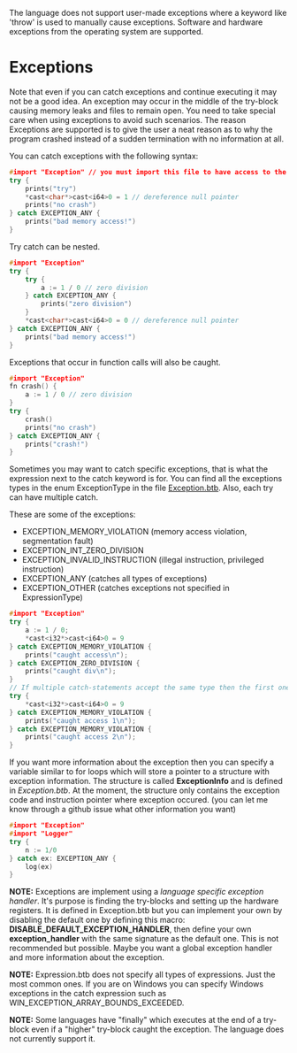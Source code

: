 The language does not support user-made exceptions where a keyword like 'throw' is used to manually cause exceptions. Software and hardware exceptions from the operating system are supported.

# Exceptions
Note that even if you can catch exceptions and continue executing it may not be a good idea. An exception may occur in the middle of the try-block causing memory leaks and files to remain open. You need to take special care when using exceptions to avoid such scenarios. The reason Exceptions are supported is to give the user a neat reason as to why the program crashed instead of a sudden termination with no information at all.

You can catch exceptions with the following syntax:
```c++
#import "Exception" // you must import this file to have access to the enums
try {
    prints("try")
    *cast<char*>cast<i64>0 = 1 // dereference null pointer
    prints("no crash")
} catch EXCEPTION_ANY {
    prints("bad memory access!")
}
```

Try catch can be nested.
```c++
#import "Exception"
try {
    try {
        a := 1 / 0 // zero division
    } catch EXCEPTION_ANY {
        prints("zero division")
    }
    *cast<char*>cast<i64>0 = 0 // dereference null pointer
} catch EXCEPTION_ANY {
    prints("bad memory access!")
}
```

Exceptions that occur in function calls will also be caught.
```c++
#import "Exception"
fn crash() {
    a := 1 / 0 // zero division
}
try {
    crash()
    prints("no crash")
} catch EXCEPTION_ANY {
    prints("crash!")
}
```

Sometimes you may want to catch specific exceptions, that is what the expression next to the catch keyword is for. You can find all the exceptions types in the enum ExceptionType in the file [Exception.btb](/modules/Exception.btb). Also, each try can have multiple catch.

These are some of the exceptions:
- EXCEPTION_MEMORY_VIOLATION (memory access violation, segmentation fault)
- EXCEPTION_INT_ZERO_DIVISION
- EXCEPTION_INVALID_INSTRUCTION (illegal instruction, privileged instruction)
- EXCEPTION_ANY (catches all types of exceptions)
- EXCEPTION_OTHER (catches exceptions not specified in ExpressionType)

```c++
#import "Exception"
try {
    a := 1 / 0;
    *cast<i32*>cast<i64>0 = 9
} catch EXCEPTION_MEMORY_VIOLATION {
    prints("caught access\n");
} catch EXCEPTION_ZERO_DIVISION {
    prints("caught div\n");
}
// If multiple catch-statements accept the same type then the first one will be used.
try {
    *cast<i32*>cast<i64>0 = 9
} catch EXCEPTION_MEMORY_VIOLATION {
    prints("caught access 1\n");
} catch EXCEPTION_MEMORY_VIOLATION {
    prints("caught access 2\n");
}
```

If you want more information about the exception then you can specify a variable similar to for loops which will store a pointer to a structure with exception information. The structure is called **ExceptionInfo** and is defined in *Exception.btb*. At the moment, the structure only contains the exception code and instruction pointer where exception occured. (you can let me know through a github issue what other information you want)
```c++
#import "Exception"
#import "Logger"
try {
    n := 1/0
} catch ex: EXCEPTION_ANY {
    log(ex)
}
```

**NOTE:** Exceptions are implement using a *language specific exception handler*. It's purpose is finding the try-blocks and setting up the hardware registers. It is defined in Exception.btb but you can implement your own by disabling the default one by defining this macro: **DISABLE_DEFAULT_EXCEPTION_HANDLER**, then define your own **exception_handler** with the same signature as the default one. This is not recommended but possible. Maybe you want a global exception handler and more information about the exception.

**NOTE:** Expression.btb does not specify all types of expressions. Just the most common ones. If you are on Windows you can specify Windows exceptions in the catch expression such as WIN_EXCEPTION_ARRAY_BOUNDS_EXCEEDED.

**NOTE:** Some languages have "finally" which executes at the end of a try-block even if a "higher" try-block caught the exception. The language does not currently support it.
